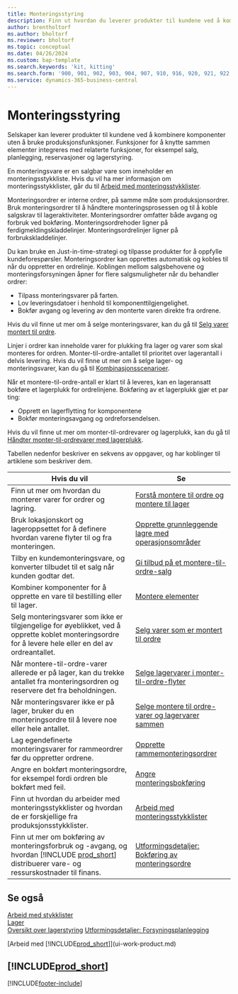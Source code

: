 ```yaml
---
title: Monteringsstyring
description: Finn ut hvordan du leverer produkter til kundene ved å kombinere komponenter i enkle prosesser uten å bruke produksjonsfunksjoner.
author: brentholtorf
ms.author: bholtorf
ms.reviewer: bholtorf
ms.topic: conceptual
ms.date: 04/26/2024
ms.custom: bap-template
ms.search.keywords: 'kit, kitting'
ms.search.form: '900, 901, 902, 903, 904, 907, 910, 916, 920, 921, 922, 923, 940, 941, 942, 930, 931, 932, 914, 915, 905'
ms.service: dynamics-365-business-central
---
```

# Monteringsstyring

Selskaper kan leverer produkter til kundene ved å kombinere komponenter uten å bruke produksjonsfunksjoner. Funksjoner for å knytte sammen elementer integreres med relaterte funksjoner, for eksempel salg, planlegging, reservasjoner og lagerstyring.  

En monteringsvare er en salgbar vare som inneholder en monteringsstykkliste. Hvis du vil ha mer informasjon om monteringsstykklister, går du til [Arbeid med monteringsstykklister](assembly-how-work-assembly-boms.md).

Monteringsordrer er interne ordrer, på samme måte som produksjonsordrer. Bruk monteringsordrer til å håndtere monteringsprosessen og til å koble salgskrav til lageraktiviteter. Monteringsordrer omfatter både avgang og forbruk ved bokføring. Monteringsordrehoder ligner på ferdigmeldingskladdelinjer. Monteringsordrelinjer ligner på forbrukskladdelinjer.  

Du kan bruke en Just-in-time-strategi og tilpasse produkter for å oppfylle kundeforespørsler. Monteringsordrer kan opprettes automatisk og kobles til når du oppretter en ordrelinje. Koblingen mellom salgsbehovene og monteringsforsyningen åpner for flere salgsmuligheter når du behandler ordrer:

* Tilpass monteringsvarer på farten.
* Lov leveringsdatoer i henhold til komponenttilgjengelighet.
* Bokfør avgang og levering av den monterte varen direkte fra ordrene.

Hvis du vil finne ut mer om å selge monteringsvarer, kan du gå til [Selg varer montert til ordre](assembly-how-to-sell-items-assembled-to-order.md).  

Linjer i ordrer kan inneholde varer for plukking fra lager og varer som skal monteres for ordren. Monter-til-ordre-antallet til prioritet over lagerantall i delvis levering. Hvis du vil finne ut mer om å selge lager- og monteringsvarer, kan du gå til [Kombinasjonsscenarioer](assembly-assemble-to-order-or-assemble-to-stock.md#combination-scenarios).  

Når et montere-til-ordre-antall er klart til å leveres, kan en lageransatt bokføre et lagerplukk for ordrelinjene. Bokføring av et lagerplukk gjør et par ting:

* Opprett en lagerflytting for komponentene
* Bokfør monteringsavgang og ordreforsendelsen.

Hvis du vil finne ut mer om monter-til-ordrevarer og lagerplukk, kan du gå til [Håndter monter-til-ordrevarer med lagerplukk](warehouse-how-to-pick-items-with-inventory-picks.md#handling-assemble-to-order-items-with-inventory-picks).

Tabellen nedenfor beskriver en sekvens av oppgaver, og har koblinger til artiklene som beskriver dem.

|**Hvis du vil**|**Se**|  
|------------|-------------|  
|Finn ut mer om hvordan du monterer varer for ordrer og lagring.|[Forstå montere til ordre og montere til lager](assembly-assemble-to-order-or-assemble-to-stock.md)|
|Bruk lokasjonskort og lageroppsettet for å definere hvordan varene flyter til og fra monteringen.|[Opprette grunnleggende lagre med operasjonsområder](warehouse-how-to-set-up-basic-warehouses-with-operations-areas.md)|
|Tilby en kundemonteringsvare, og konverter tilbudet til et salg når kunden godtar det.|[Gi tilbud på et montere-til-ordre-salg](assembly-how-to-quote-an-assemble-to-order-sale.md)|
|Kombiner komponenter for å opprette en vare til bestilling eller til lager.|[Montere elementer](assembly-how-to-assemble-items.md)|  
|Selg monteringsvarer som ikke er tilgjengelige for øyeblikket, ved å opprette koblet monteringsordre for å levere hele eller en del av ordreantallet.|[Selg varer som er montert til ordre](assembly-how-to-sell-items-assembled-to-order.md)|
|Når montere-til-ordre-varer allerede er på lager, kan du trekke antallet fra monteringsordren og reservere det fra beholdningen.|[Selge lagervarer i monter-til-ordre-flyter](assembly-how-to-sell-inventory-items-in-assemble-to-order-flows.md)|  
|Når monteringsvarer ikke er på lager, bruker du en monteringsordre til å levere noe eller hele antallet.|[Selge montere til ordre-varer og lagervarer sammen](assembly-how-to-sell-assemble-to-order-items-and-inventory-items-together.md)|
|Lag egendefinerte monteringsvarer for rammeordrer før du oppretter ordrene.|[Opprette rammemonteringsordrer](assembly-how-to-create-blanket-assembly-orders.md)|
|Angre en bokført monteringsordre, for eksempel fordi ordren ble bokført med feil.|[Angre monteringsbokføring](assembly-how-to-undo-assembly-posting.md)|
|Finn ut hvordan du arbeider med monteringsstykklister og hvordan de er forskjellige fra produksjonsstykklister.|[Arbeid med monteringsstykklister](assembly-how-work-assembly-boms.md)|
|Finn ut mer om bokføring av monteringsforbruk og -avgang, og hvordan [!INCLUDE [prod_short](includes/prod_short.md)] distribuerer vare- og ressurskostnader til finans.|[Utformingsdetaljer: Bokføring av monteringsordre](design-details-assembly-order-posting.md)|  

## Se også

[Arbeid med stykklister](inventory-how-work-BOMs.md)  
[Lager](inventory-manage-inventory.md)  
[Oversikt over lagerstyring](design-details-warehouse-management.md)
[Utformingsdetaljer: Forsyningsplanlegging](design-details-supply-planning.md)  
<!-- [Walkthrough: Planning Supplies Manually](walkthrough-planning-supplies-manually.md)   -->
<!-- [Walkthrough: Selling, Assembling, and Shipping Kits](walkthrough-selling-assembling-and-shipping-kits.md)   -->
[Arbeid med [!INCLUDE[prod_short](includes/prod_short.md)]](ui-work-product.md)  

## [!INCLUDE[prod_short](includes/free_trial_md.md)]  

[!INCLUDE[footer-include](includes/footer-banner.md)]
